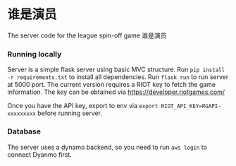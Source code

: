 # 谁是演员

The server code for the league spin-off game 谁是演员

### Running locally
Server is a simple flask server using basic MVC structure. 
Run `pip install -r requirements.txt` to install all dependencies. Run `flask run` to run server at 5000 port.
The current version requires a RIOT key to fetch the game information. The key can be obtained via 
https://developer.riotgames.com/

Once you have the API key, export to env via `export RIOT_API_KEY=RGAPI-xxxxxxxxx` before running server.

### Database

The server uses a dynamo backend, so you need to run `aws login` to connect Dyanmo first. 


